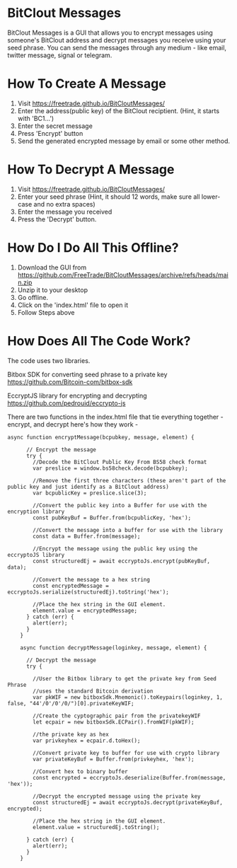 # BitClout Messages

BitClout Messages is a GUI that allows you to encrypt messages using someone's BitClout address and decrypt messages you receive using your seed phrase. You can send the messages through any medium - like email, twitter message, signal or telegram. 

# How To Create A Message
1. Visit https://freetrade.github.io/BitCloutMessages/
2. Enter the address(public key) of the BitClout reciptient. (Hint, it starts with 'BC1...')
3. Enter the secret message
4. Press 'Encrypt' button
5. Send the generated encrypted message by email or some other method.

# How To Decrypt A Message
1. Visit https://freetrade.github.io/BitCloutMessages/
2. Enter your seed phrase (Hint, it should 12 words, make sure all lower-case and no extra spaces) 
3. Enter the message you received
4. Press the 'Decrypt' button.

# How Do I Do All This Offline?
1. Download the GUI from https://github.com/FreeTrade/BitCloutMessages/archive/refs/heads/main.zip
2. Unzip it to your desktop
3. Go offline.
4. Click on the 'index.html' file to open it
5. Follow Steps above

# How Does All The Code Work?
The code uses two libraries.

Bitbox SDK for converting seed phrase to a private key
https://github.com/Bitcoin-com/bitbox-sdk

EccryptJS library for encrypting and decrypting
https://github.com/pedrouid/eccrypto-js

There are two functions in the index.html file that tie everything together - encrypt, and decrypt here's how they work -

```
async function encryptMessage(bcpubkey, message, element) {

      // Encrypt the message
      try {
        //Decode the BitClout Public Key From BS58 check format
        var preslice = window.bs58check.decode(bcpubkey);

        //Remove the first three characters (these aren't part of the public key and just identify as a BitClout address)
        var bcpublicKey = preslice.slice(3);

        //Convert the public key into a Buffer for use with the encryption library
        const pubKeyBuf = Buffer.from(bcpublicKey, 'hex');

        //Convert the message into a buffer for use with the library
        const data = Buffer.from(message);

        //Encrypt the message using the public key using the eccryptoJS library
        const structuredEj = await eccryptoJs.encrypt(pubKeyBuf, data);

        //Convert the message to a hex string
        const encryptedMessage = eccryptoJs.serialize(structuredEj).toString('hex');

        //Place the hex string in the GUI element.
        element.value = encryptedMessage;
      } catch (err) {
        alert(err);
      }
    }

    async function decryptMessage(loginkey, message, element) {

      // Decrypt the message
      try {

        //User the Bitbox library to get the private key from Seed Phrase
        //uses the standard Bitcoin derivation
        var pkWIF = new bitboxSdk.Mnemonic().toKeypairs(loginkey, 1, false, "44'/0'/0'/0/")[0].privateKeyWIF;

        //Create the cyptographic pair from the privatekeyWIF
        let ecpair = new bitboxSdk.ECPair().fromWIF(pkWIF);

        //the private key as hex
        var privkeyhex = ecpair.d.toHex();

        //Convert private key to buffer for use with crypto library
        var privateKeyBuf = Buffer.from(privkeyhex, 'hex');

        //Convert hex to binary buffer
        const encrypted = eccryptoJs.deserialize(Buffer.from(message, 'hex'));

        //Decrypt the encrypted message using the private key
        const structuredEj = await eccryptoJs.decrypt(privateKeyBuf, encrypted);

        //Place the hex string in the GUI element.
        element.value = structuredEj.toString();

      } catch (err) {
        alert(err);
      }
    }

```






